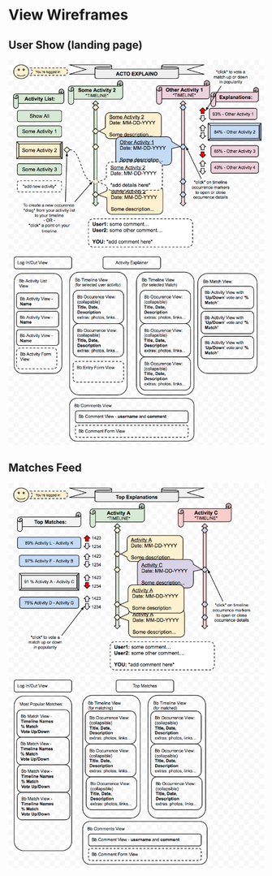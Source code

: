 # View Wireframes

## User Show (landing page)
![user-show]
![user-show-Bb]

## Matches Feed
![match-feed]
![match-feed-Bb]

[user-show]: ./wireframes/user_show.png
[user-show-Bb]: ./wireframes/user_show_Bb.png
[match-feed]: ./wireframes/match_feed.png
[match-feed-Bb]: ./wireframes/match_feed_Bb.png
